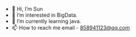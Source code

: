 - 👋 Hi, I’m Sun
- 👀 I’m interested in BigData.
- 🌱 I’m currently learning java.
- 📫 How to reach me email - 858941123@qq.com

<!---
studySht/studySht is a ✨ special ✨ repository because its `README.md` (this file) appears on your GitHub profile.
You can click the Preview link to take a look at your changes.
--->
